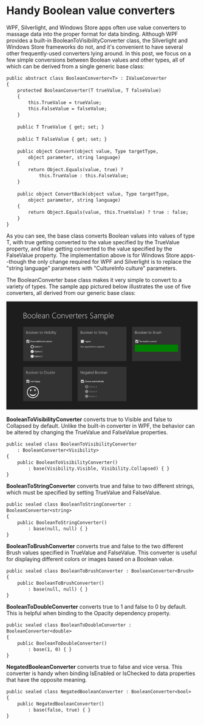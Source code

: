 # Handy Boolean value converters

WPF, Silverlight, and Windows Store apps often use value converters to massage data into the proper format for data binding.  Although WPF provides a built-in BooleanToVisibilityConverter class, the Silverlight and Windows Store frameworks do not, and it's convenient to have several other frequently-used converters lying around.  In this post, we focus on a few simple conversions between Boolean values and other types, all of which can be derived from a single generic base class:

	public abstract class BooleanConverter<T> : IValueConverter
	{
		protected BooleanConverter(T trueValue, T falseValue)
		{
			this.TrueValue = trueValue;
			this.FalseValue = falseValue;
		}
		
		public T TrueValue { get; set; }
		
		public T FalseValue { get; set; }
		
		public object Convert(object value, Type targetType,
			object parameter, string language)
		{
			return Object.Equals(value, true) ?
				this.TrueValue : this.FalseValue;
		}
		
		public object ConvertBack(object value, Type targetType,
			object parameter, string language)
		{
			return Object.Equals(value, this.TrueValue) ? true : false;
		}
	}

As you can see, the base class converts Boolean values into values of type T, with true getting converted to the value specified by the TrueValue property, and false getting converted to the value specified by the FalseValue property.  The implementation above is for Windows Store apps--though the only change required for WPF and Silverlight is to replace the "string language" parameters with "CultureInfo culture" parameters.

The BooleanConverter<T> base class makes it very simple to convert to a variety of types.  The sample app pictured below illustrates the use of five converters, all derived from our generic base class:

<img src="Images/79BooleanConverters.png" class="postImage" />

<b>BooleanToVisibilityConverter</b> converts true to Visible and false to Collapsed by default.  Unlike the built-in converter in WPF, the behavior can be altered by changing the TrueValue and FalseValue properties.

	public sealed class BooleanToVisibilityConverter
		: BooleanConverter<Visibility>
	{
		public BooleanToVisibilityConverter()
			: base(Visibility.Visible, Visibility.Collapsed) { }
	}

<b>BooleanToStringConverter</b> converts true and false to two different strings, which must be specified by setting TrueValue and FalseValue.

	public sealed class BooleanToStringConverter : BooleanConverter<string>
	{
		public BooleanToStringConverter()
			: base(null, null) { }
	}

<b>BooleanToBrushConverter</b> converts true and false to the two different Brush values specified in TrueValue and FalseValue.  This converter is useful for displaying different colors or images based on a Boolean value.

	public sealed class BooleanToBrushConverter : BooleanConverter<Brush>
	{
		public BooleanToBrushConverter()
			: base(null, null) { }
	}

<b>BooleanToDoubleConverter</b> converts true to 1 and false to 0 by default.  This is helpful when binding to the Opacity dependency property.

	public sealed class BooleanToDoubleConverter : BooleanConverter<double>
	{
		public BooleanToDoubleConverter()
			: base(1, 0) { }
	}

<b>NegatedBooleanConverter</b> converts true to false and vice versa.  This converter is handy when binding IsEnabled or IsChecked to data properties that have the opposite meaning.

	public sealed class NegatedBooleanConverter : BooleanConverter<bool>
	{
		public NegatedBooleanConverter()
			: base(false, true) { }
	}
